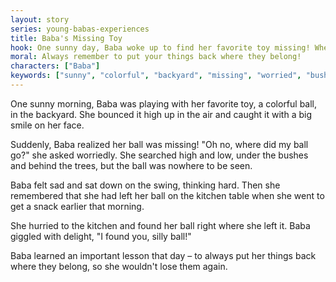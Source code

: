 ```yaml
---
layout: story
series: young-babas-experiences
title: Baba's Missing Toy
hook: One sunny day, Baba woke up to find her favorite toy missing! Where could it be?
moral: Always remember to put your things back where they belong!
characters: ["Baba"]
keywords: ["sunny", "colorful", "backyard", "missing", "worried", "bushes", "swing", "kitchen", "snack", "lesson"]
---
```


One sunny morning, Baba was playing with her favorite toy, a colorful ball, in the backyard. She bounced it high up in the air and caught it with a big smile on her face.

Suddenly, Baba realized her ball was missing! "Oh no, where did my ball go?" she asked worriedly. She searched high and low, under the bushes and behind the trees, but the ball was nowhere to be seen.

Baba felt sad and sat down on the swing, thinking hard. Then she remembered that she had left her ball on the kitchen table when she went to get a snack earlier that morning.

She hurried to the kitchen and found her ball right where she left it. Baba giggled with delight, "I found you, silly ball!"

Baba learned an important lesson that day – to always put her things back where they belong, so she wouldn't lose them again.
